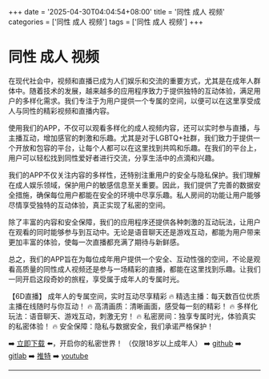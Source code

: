 +++
date = '2025-04-30T04:04:54+08:00'
title = '同性 成人 视频'
categories = ['同性 成人 视频']
tags = ['同性 成人 视频']
+++

# 同性 成人 视频

在现代社会中，视频和直播已成为人们娱乐和交流的重要方式，尤其是在成年人群体中。随着技术的发展，越来越多的应用程序致力于提供独特的互动体验，满足用户的多样化需求。我们专注于为用户提供一个专属的空间，以便可以在这里享受成人与同性的精彩视频和直播内容。

使用我们的APP，不仅可以观看多样化的成人视频内容，还可以实时参与直播，与主播互动，增加感官的刺激和乐趣。尤其是对于LGBTQ+社群，我们致力于提供一个开放和包容的平台，让每个人都可以在这里找到共鸣和乐趣。在我们的平台上，用户可以轻松找到同性爱好者进行交流，分享生活中的点滴和兴趣。

我们的APP不仅关注内容的多样性，还特别注重用户的安全与隐私保护。我们理解在成人娱乐领域，保护用户的敏感信息至关重要。因此，我们提供了完善的数据安全措施，确保每位用户都能在安全的环境中尽享乐趣。私人房间的功能让用户能够尽情享受独特的互动体验，真正实现了私密的空间。

除了丰富的内容和安全保障，我们的应用程序还提供各种刺激的互动玩法，让用户在观看的同时能够参与到互动中。无论是语音聊天还是游戏互动，都能为用户带来更加丰富的体验，使每一次直播都充满了期待与新鲜感。

总之，我们的APP旨在为每位成年用户提供一个安全、互动性强的空间，不论是观看高质量的同性成人视频还是参与一场精彩的直播，都能在这里找到乐趣。让我们一同开启这段奇妙的旅程，享受属于成年人的专属时光。

【6D直播】
成年人的专属空间，实时互动尽享精彩
🔥 精选主播：每天数百位优质主播在线随时与你互动！
🔥 高清画质：清晰画面，感受每一刻的精彩！
🔥 多样化玩法：语音聊天、游戏互动，刺激无穷！
🔥 私密房间：独享专属时光，体验真实的私密体验！
🔥 安全保障：隐私与数据安全，我们承诺严格保护！

➡️ [立即下载](https://down123.s3.ap-east-1.amazonaws.com/down/down.html?channelCode=blog) ⬅️，开启你的私密世界！
（仅限18岁以上成年人）
➡️ [github](https://aldult-live.github.io/)
➡️ [gitlab](https://seo-09598d.gitlab.io/)
➡️ [推特](https://x.com/wegame33)
➡️ [youtube](https://www.youtube.com/@6Dlive)

---
